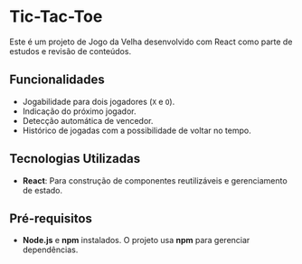 # Tic-Tac-Toe

Este é um projeto de Jogo da Velha desenvolvido com React como parte de estudos e revisão de conteúdos.

## Funcionalidades
- Jogabilidade para dois jogadores (`X` e `O`).
- Indicação do próximo jogador.
- Detecção automática de vencedor.
- Histórico de jogadas com a possibilidade de voltar no tempo.

## Tecnologias Utilizadas
- **React**: Para construção de componentes reutilizáveis e gerenciamento de estado.

## Pré-requisitos

- **Node.js** e **npm** instalados. O projeto usa **npm** para gerenciar dependências.